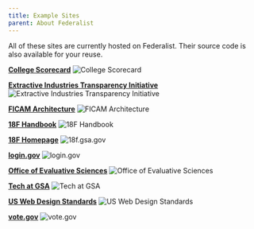 ```yaml
---
title: Example Sites
parent: About Federalist
---
```


All of these sites are currently hosted on Federalist. Their source code is also available for your reuse.

**[College Scorecard](https://collegescorecard.ed.gov/)**
![College Scorecard]({{site.baseurl}}/uploads/partner-sites/collegescorecard-ed-gov.png)

**[Extractive Industries Transparency Initiative](https://useiti.doi.gov/)**
![Extractive Industries Transparency Initiative]({{site.baseurl}}/uploads/partner-sites/useiti-doi-gov.png)

**[FICAM Architecture](https://arch.idmanagement.gov)**
![FICAM Architecture]({{site.baseurl}}/uploads/partner-sites/arch-idmanagement-gov.png)

**[18F Handbook](https://handbook.18f.gov)**
![18F Handbook]({{site.baseurl}}/uploads/partner-sites/handbook-gsa-gov.png)

**[18F Homepage](https://18f.gsa.gov/)**
![18f.gsa.gov]({{site.baseurl}}/uploads/partner-sites/18f-gsa-gov.png)

**[login.gov](https://login.gov)**
![login.gov]({{site.baseurl}}/uploads/partner-sites/login-gov.png)

**[Office of Evaluative Sciences](https://oes.gsa.gov/)**
![Office of Evaluative Sciences]({{site.baseurl}}/uploads/partner-sites/oes-gsa-gov.png)

**[Tech at GSA](https://tech.gsa.gov/)**
![Tech at GSA]({{site.baseurl}}/uploads/partner-sites/tech-gsa-gov.png)

**[US Web Design Standards](https://standards.usa.gov/)**
![US Web Design Standards]({{site.baseurl}}/uploads/partner-sites/standards-usa-gov.png)

**[vote.gov](https://vote.gov/)**
![vote.gov]({{site.baseurl}}/uploads/partner-sites/vote-gov.png)
